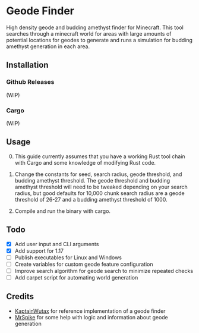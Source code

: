 # Geode Finder

High density geode and budding amethyst finder for Minecraft. This tool searches through a minecraft world for areas with large amounts of potential locations for geodes to generate and runs a simulation for budding amethyst generation in each area.

## Installation

### Github Releases
(WIP)

### Cargo
(WIP)

## Usage

0. This guide currently assumes that you have a working Rust tool chain with Cargo and some knowledge of modifying Rust code.

1. Change the constants for seed, search radius, geode threshold, and budding amethyst threshold. The geode threshold and budding amethyst threshold will need to be tweaked depending on your search radius, but good defaults for 10,000 chunk search radius are a geode threshold of 26-27 and a budding amethyst threshold of 1000.

2. Compile and run the binary with cargo.

## Todo

- [x] Add user input and CLI arguments
- [x] Add support for 1.17
- [ ] Publish executables for Linux and Windows
- [ ] Create variables for custom geode feature configuration
- [ ] Improve search algorithm for geode search to minimize repeated checks
- [ ] Add carpet script for automating world generation

## Credits

- [KaptainWutax](https://github.com/KaptainWutax) for reference implementation of a geode finder
- [MrSpike](https://github.com/MrSpike63) for some help with logic and information about geode generation
